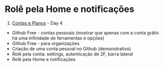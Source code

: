 # Rolê pela Home e notificações

1. [Contas e Planos](https://learn.microsoft.com/en-us/training/modules/github-introduction-products/2-what-are-github-products) - Day 4

* Github Free - contas pessoais (mostrar que apenas com a conta grátis há uma infinidade de ferramentas e opções)
* Github Free - para organizações
* Criação de uma conta pessoal no Github (demonstrativo)
* Rolê pela conta: settings, autenticação de 2F, barra lateral
* Rolê pela Home e notificações
